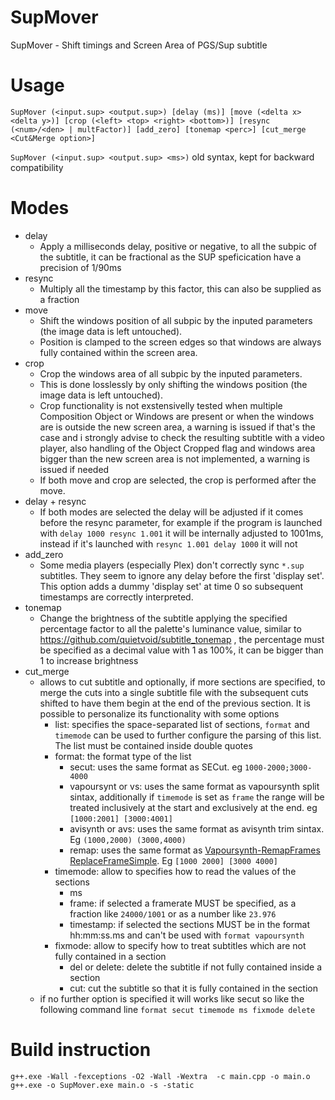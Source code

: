 # SupMover
SupMover - Shift timings and Screen Area of PGS/Sup subtitle

# Usage
`SupMover (<input.sup> <output.sup>) [delay (ms)] [move (<delta x> <delta y>)] [crop (<left> <top> <right> <bottom>)] [resync (<num>/<den> | multFactor)] [add_zero] [tonemap <perc>] [cut_merge <Cut&Merge option>]`

`SupMover (<input.sup> <output.sup> <ms>)` old syntax, kept for backward compatibility

# Modes
* delay
  * Apply a milliseconds delay, positive or negative, to all the subpic of the subtitle, it can be fractional as the SUP speficication have a precision of 1/90ms
* resync
  * Multiply all the timestamp by this factor, this can also be supplied as a fraction
* move
  * Shift the windows position of all subpic by the inputed parameters (the image data is left untouched).
  * Position is clamped to the screen edges so that windows are always fully contained within the screen area.
* crop
  * Crop the windows area of all subpic by the inputed parameters.
  * This is done losslessly by only shifting the windows position (the image data is left untouched).
  * Crop functionality is not exstensivelly tested when multiple Composition Object or Windows are present or when the windows are is outside the new screen area, a warning is issued if that's the case and i strongly advise to check the resulting subtitle with a video player, also handling of the Object Cropped flag and windows area bigger than the new screen area is not implemented, a warning is issued if needed
  * If both move and crop are selected, the crop is performed after the move.
* delay + resync
  * If both modes are selected the delay will be adjusted if it comes before the resync parameter, for example if the program is launched with `delay 1000 resync 1.001` it will be internally adjusted to 1001ms, instead if it's launched with `resync 1.001 delay 1000` it will not
* add_zero
  * Some media players (especially Plex) don't correctly sync `*.sup` subtitles.  They seem to ignore any delay before the first 'display set'.  This option adds a dummy 'display set' at time 0 so subsequent timestamps are correctly interpreted.
* tonemap
  * Change the brightness of the subtitle applying the specified percentage factor to all the palette's luminance value, similar to https://github.com/quietvoid/subtitle_tonemap , the percentage must be specified as a decimal value with 1 as 100%, it can be bigger than 1 to increase brightness
* cut_merge
  * allows to cut subtitle and optionally, if more sections are specified, to merge the cuts into a single subtitle file with the subsequent cuts shifted to have them begin at the end of the previous section. It is possible to personalize its functionality with some options
	* list: specifies the space-separated list of sections, `format` and `timemode` can be used to further configure the parsing of this list. The list must be contained inside double quotes
	* format: the format type of the list
	  * secut: uses the same format as SECut. eg `1000-2000;3000-4000`
	  * vapoursynt or vs: uses the same format as vapoursynth split sintax, additionally if `timemode` is set as `frame` the range will be treated inclusively at the start and exclusively at the end. eg `[1000:2001] [3000:4001]`
	  * avisynth or avs: uses the same format as avisynth trim sintax. Eg `(1000,2000) (3000,4000)`
	  * remap: uses the same format as [Vapoursynth-RemapFrames ReplaceFrameSimple](https://github.com/Irrational-Encoding-Wizardry/Vapoursynth-RemapFrames#replaceframessimple). Eg `[1000 2000] [3000 4000]`
    * timemode: allow to specifies how to read the values of the sections
	  * ms
	  * frame: if selected a framerate MUST be specified, as a fraction like `24000/1001` or as a number like `23.976`
	  * timestamp: if selected the sections MUST be in the format hh:mm:ss.ms and can't be used with `format vapoursynth`
    * fixmode: allow to specify how to treat subtitles which are not fully contained in a section
	  * del or delete: delete the subtitle if not fully contained inside a section
	  * cut: cut the subtitle so that it is fully contained in the section
  * if no further option is specified it will works like secut so like the following command line `format secut timemode ms fixmode delete`


# Build instruction
```
g++.exe -Wall -fexceptions -O2 -Wall -Wextra  -c main.cpp -o main.o
g++.exe -o SupMover.exe main.o -s -static
```

